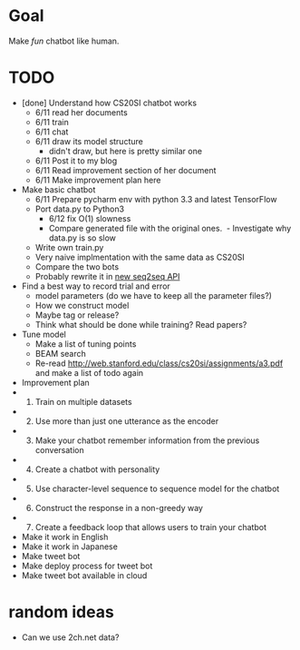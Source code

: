 # Goal
Make *fun* chatbot like human.
# TODO
- [done] Understand how CS20SI chatbot works
  - 6/11 read her documents
  - 6/11 train
  - 6/11 chat
  - 6/11 draw its model structure
    - didn't draw, but here is pretty similar one
  - 6/11 Post it to my blog
  - 6/11 Read improvement section of her document
  - 6/11 Make improvement plan here
- Make basic chatbot
  - 6/11 Prepare pycharm env with python 3.3 and latest TensorFlow
  - Port data.py to Python3
    - 6/12 fix O(1) slowness
    - Compare generated file with the original ones.
  - Investigate why data.py is so slow
  - Write own train.py
  - Very naive implmentation with the same data as CS20SI
  - Compare the two bots
  - Probably rewrite it in [new seq2seq API](https://www.tensorflow.org/api_guides/python/contrib.seq2seq#Attention)
- Find a best way to record trial and error
  - model parameters (do we have to keep all the parameter files?)
  - How we construct model
  - Maybe tag or release?
  - Think what should be done while training? Read papers?
- Tune model
  - Make a list of tuning points
  - BEAM search
  - Re-read http://web.stanford.edu/class/cs20si/assignments/a3.pdf and make a list of todo again
- Improvement plan
- 1. Train on multiple datasets
- 2. Use more than just one utterance as the encoder
- 3. Make your chatbot remember information from the previous conversation
- 4. Create a chatbot with personality
- 5. Use character-level sequence to sequence model for the chatbot
- 6. Construct the response in a non-greedy way
- 7. Create a feedback loop that allows users to train your chatbot
- Make it work in English
- Make it work in Japanese
- Make tweet bot
- Make deploy process for tweet bot
- Make tweet bot available in cloud

# random ideas
- Can we use 2ch.net data?
